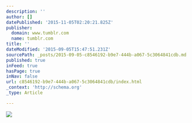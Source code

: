 ```yaml
---
description: ''
author: []
datePublished: '2015-11-05T02:20:21.825Z'
publisher:
  domain: www.tumblr.com
  name: tumblr.com
title: ''
dateModified: '2015-09-05T15:47:51.231Z'
sourcePath: _posts/2015-09-05-c8546192-b9e7-444b-a067-5c3064841cdb.md
published: true
inFeed: true
hasPage: true
inNav: false
url: c8546192-b9e7-444b-a067-5c3064841cdb/index.html
_context: 'http://schema.org'
_type: Article

---
```

![](https://33.media.tumblr.com/bf86101cec1ea2b3b41929a52ed432cc/tumblr_ndlrz54BQH1qz8x31o1_500.gif)